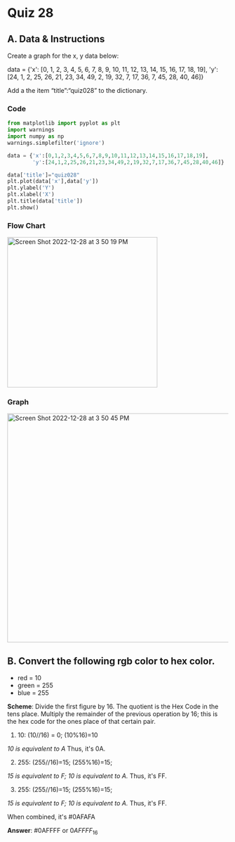 # Quiz 28

## A. Data & Instructions
Create a graph for the x, y data below: 

data =  {'x': [0, 1, 2, 3, 4, 5, 6, 7, 8, 9, 10, 11, 12, 13, 14, 15, 16, 17, 18, 19],
'y': [24, 1, 2, 25, 26, 21, 23, 34, 49, 2, 19, 32, 7, 17, 36, 7, 45, 28, 40, 46]}

Add a the item “title”:“quiz028” to the dictionary.




### Code
```.py
from matplotlib import pyplot as plt
import warnings
import numpy as np
warnings.simplefilter('ignore')

data = {'x':[0,1,2,3,4,5,6,7,8,9,10,11,12,13,14,15,16,17,18,19],
        'y':[24,1,2,25,26,21,23,34,49,2,19,32,7,17,36,7,45,28,40,46]}

data['title']="quiz028"
plt.plot(data['x'],data['y'])
plt.ylabel('Y')
plt.xlabel('X')
plt.title(data['title'])
plt.show()
```

### Flow Chart
<img width="342" alt="Screen Shot 2022-12-28 at 3 50 19 PM" src="https://user-images.githubusercontent.com/113817801/209777717-855dfd11-d02d-41d9-9642-e56ecb1b4478.png">


### Graph
<img width="521" alt="Screen Shot 2022-12-28 at 3 50 45 PM" src="https://user-images.githubusercontent.com/113817801/209777764-fc870176-752e-4031-b0f7-00e6d94116a0.png">


## B. Convert the following rgb color to hex color.
* red = 10
* green = 255
* blue = 255

**Scheme**: Divide the first figure by 16. The quotient is the Hex Code in the tens place. Multiply the remainder of the previous operation by 16; this is the hex code for the ones place of that certain pair.

1. 10: (10//16) = 0; (10%16)=10 

  *10 is equivalent to A* Thus, it's 0A.

2. 255: (255//16)=15; (255%16)=15; 

  *15 is equivalent to F; 10 is equivalent to A.* Thus, it's FF.

3. 255: (255//16)=15; (255%16)=15; 

  *15 is equivalent to F; 10 is equivalent to A.* Thus, it's FF.


When combined, it's #0AFAFA


**Answer**: #0AFFFF or $0AFFFF_{16}$
